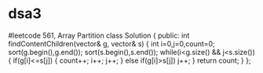 # dsa3
#leetcode 561, Array Partition
class Solution {
public:
    int findContentChildren(vector<int>& g, vector<int>& s) 
    {
        int i=0,j=0,count=0;
        sort(g.begin(),g.end());
        sort(s.begin(),s.end());
        while(i<g.size() && j<s.size())
        {
            if(g[i]<=s[j])
            {
                count++;
                i++;
                j++;
            }
            else if(g[i]>s[j])
                j++;
        }
       return count;
    }
};
